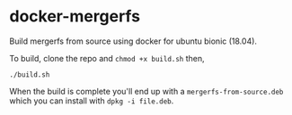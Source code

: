 # docker-mergerfs
Build mergerfs from source using docker for ubuntu bionic (18.04).

To build, clone the repo and `chmod +x build.sh` then,

    ./build.sh
    
When the build is complete you'll end up with a `mergerfs-from-source.deb` which you can install with `dpkg -i file.deb`.
